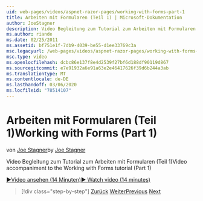 ```yaml
---
uid: web-pages/videos/aspnet-razor-pages/working-with-forms-part-1
title: Arbeiten mit Formularen (Teil 1) | Microsoft-Dokumentation
author: JoeStagner
description: Video Begleitung zum Tutorial zum Arbeiten mit Formularen (Teil 1)
ms.author: riande
ms.date: 02/25/2011
ms.assetid: bf751e1f-7db9-4039-be55-d1ee33769c3a
msc.legacyurl: /web-pages/videos/aspnet-razor-pages/working-with-forms-part-1
msc.type: video
ms.openlocfilehash: dcbc86e137f8e4d2539f27bf6d188df90119d867
ms.sourcegitcommit: e7e91932a6e91a63e2e46417626f39d6b244a3ab
ms.translationtype: MT
ms.contentlocale: de-DE
ms.lasthandoff: 03/06/2020
ms.locfileid: "78514107"
---
```

# <a name="working-with-forms-part-1"></a><span data-ttu-id="dbb2a-103">Arbeiten mit Formularen (Teil 1)</span><span class="sxs-lookup"><span data-stu-id="dbb2a-103">Working with Forms (Part 1)</span></span>

<span data-ttu-id="dbb2a-104">von [Joe Stagner](https://github.com/JoeStagner)</span><span class="sxs-lookup"><span data-stu-id="dbb2a-104">by [Joe Stagner](https://github.com/JoeStagner)</span></span>

<span data-ttu-id="dbb2a-105">Video Begleitung zum Tutorial zum Arbeiten mit Formularen (Teil 1)</span><span class="sxs-lookup"><span data-stu-id="dbb2a-105">Video accompaniment to the Working with Forms tutorial (Part 1)</span></span>

<span data-ttu-id="dbb2a-106">[&#9654;Video ansehen (14 Minuten)](https://channel9.msdn.com/Blogs/ASP-NET-Site-Videos/working-with-forms-(part-1))</span><span class="sxs-lookup"><span data-stu-id="dbb2a-106">[&#9654; Watch video (14 minutes)](https://channel9.msdn.com/Blogs/ASP-NET-Site-Videos/working-with-forms-(part-1))</span></span>

> [!div class="step-by-step"]
> <span data-ttu-id="dbb2a-107">[Zurück](creating-a-consistent-look-part-2.md)
> [Weiter](working-with-forms-part-2.md)</span><span class="sxs-lookup"><span data-stu-id="dbb2a-107">[Previous](creating-a-consistent-look-part-2.md)
[Next](working-with-forms-part-2.md)</span></span>
